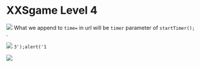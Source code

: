 # **XXSgame Level 4**
![](https://i.imgur.com/mK2Uds8.png)
What we append to `time=` in  url will be `timer` parameter of `startTimer();` .

![](https://i.imgur.com/kYQs0Vz.png)
`3');alert('1`

![](https://i.imgur.com/DTIIgeP.png)





